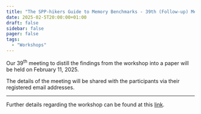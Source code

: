 ```yaml
---
title: "The SPP-hikers Guide to Memory Benchmarks - 39th (Follow-up) Meeting"
date: 2025-02-5T20:00:00+01:00
draft: false
sidebar: false
pager: false
tags:
  - "Workshops"
---
```


Our 39<sup>th</sup> meeting to distill the findings from the workshop into a paper will be held on February 11, 2025.

The details of the meeting will be shared with the participants via their registered email addresses.

---

Further details regarding the workshop can be found at this [link](/posts/mini-workshop_2023).

